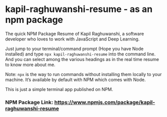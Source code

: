 # kapil-raghuwanshi-resume - as an npm package 
The quick NPM Package Resume of Kapil Raghuwanshi, a software developer who loves to work with JavaScript and Deep Learning.

Just jump to your terminal/command prompt (Hope you have Node installed) and type `npx kapil-raghuwanshi-resume` into the command line. And you can select among the various headings as in the real time resume to know more about me.

Note: `npx` is the way to run commands without installing them locally to your machine. It’s available by default with NPM which comes with Node.

This is just a simple terminal app published on NPM.

### NPM Package Link: https://www.npmjs.com/package/kapil-raghuwanshi-resume
